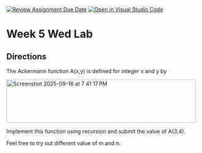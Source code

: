 [![Review Assignment Due Date](https://classroom.github.com/assets/deadline-readme-button-22041afd0340ce965d47ae6ef1cefeee28c7c493a6346c4f15d667ab976d596c.svg)](https://classroom.github.com/a/cEUBeHTO)
[![Open in Visual Studio Code](https://classroom.github.com/assets/open-in-vscode-2e0aaae1b6195c2367325f4f02e2d04e9abb55f0b24a779b69b11b9e10269abc.svg)](https://classroom.github.com/online_ide?assignment_repo_id=20568758&assignment_repo_type=AssignmentRepo)
# Week 5 Wed Lab

## Directions

The Ackermann function A(x,y) is defined for integer x and y by
<p>
<img width="496" height="113" alt="Screenshot 2025-09-16 at 7 41 17 PM" 
  src="https://github.com/user-attachments/assets/9abfcd03-2564-42a0-8270-8f340743f9c3" />
</p>

Implement this function using recursion and submit the value of A(3,4).

Feel free to try out different value of m and n.


